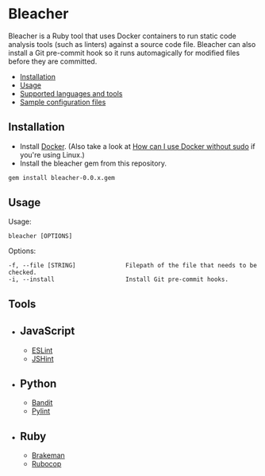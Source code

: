 # Bleacher

Bleacher is a Ruby tool that uses Docker containers to run static code analysis tools (such as linters) against a source code file. Bleacher can also install a Git pre-commit hook so it runs automagically for modified files before they are committed.
* [Installation](#installation)
* [Usage](#usage)
* [Supported languages and tools](#tools)
* [Sample configuration files](https://github.com/luisgflores/bleacher/tree/main/sample_configuration_files)


## Installation

- Install [Docker](https://www.docker.com/products/docker-desktop). (Also take a look at [How can I use Docker without sudo](https://askubuntu.com/questions/477551/how-can-i-use-docker-without-sudo) if you're using Linux.)
- Install the bleacher gem from this repository.

```bash
gem install bleacher-0.0.x.gem
```

## Usage

Usage:

    bleacher [OPTIONS]

Options:

    -f, --file [STRING]              Filepath of the file that needs to be checked.
    -i, --install                    Install Git pre-commit hooks.

## Tools

- JavaScript
  -
  - [ESLint](https://eslint.org/)
  - [JSHint](https://jshint.com/)
- Python
  -
  - [Bandit](https://github.com/PyCQA/bandit)
  - [Pylint](https://www.pylint.org/)
- Ruby
  -
  - [Brakeman](https://brakemanscanner.org/)
  - [Rubocop](https://rubocop.org/)
